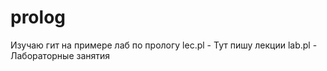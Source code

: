 # prolog
Изучаю гит на примере лаб по прологу 
lec.pl - Тут пишу лекции 
lab.pl - Лабораторные занятия
